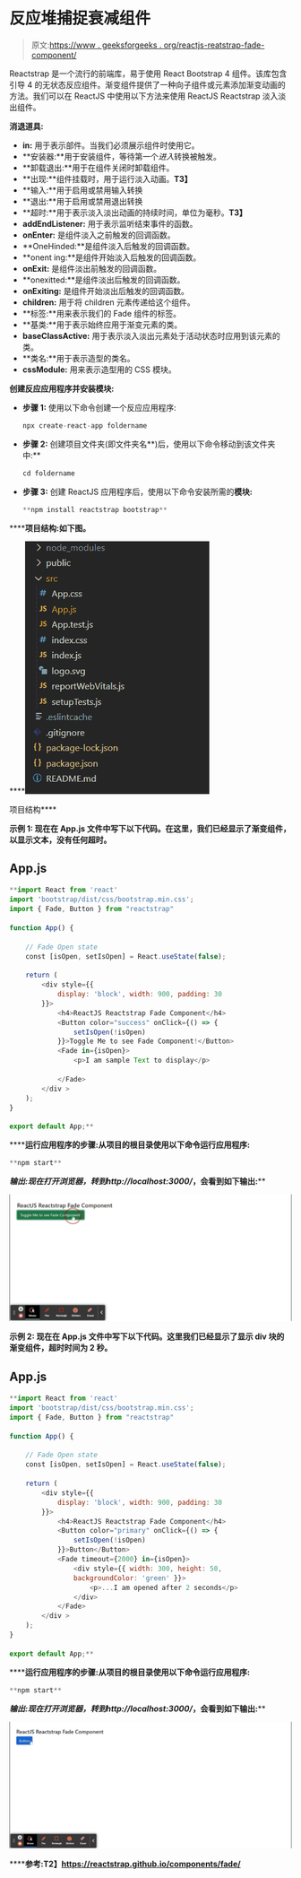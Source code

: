 # 反应堆捕捉衰减组件

> 原文:[https://www . geeksforgeeks . org/reactjs-reatstrap-fade-component/](https://www.geeksforgeeks.org/reactjs-reactstrap-fade-component/)

Reactstrap 是一个流行的前端库，易于使用 React Bootstrap 4 组件。该库包含引导 4 的无状态反应组件。渐变组件提供了一种向子组件或元素添加渐变动画的方法。我们可以在 ReactJS 中使用以下方法来使用 ReactJS Reactstrap 淡入淡出组件。

**消退道具:**

*   **in:** 用于表示部件。当我们必须展示组件时使用它。
*   **安装器:**用于安装组件，等待第一个*进入*转换被触发。
*   **卸载退出:**用于在组件关闭时卸载组件。
*   **出现:**组件挂载时，用于运行淡入动画。**T3】**
*   **输入:**用于启用或禁用输入转换
*   **退出:**用于启用或禁用退出转换
*   **超时:**用于表示淡入淡出动画的持续时间，单位为毫秒。**T3】**
*   **addEndListener:** 用于表示监听结束事件的函数。
*   **onEnter:** 是组件淡入之前触发的回调函数。
*   **OneHinded:**是组件淡入后触发的回调函数。
*   **onent ing:**是组件开始淡入后触发的回调函数。
*   **onExit:** 是组件淡出前触发的回调函数。
*   **onexitted:**是组件淡出后触发的回调函数。
*   **onExiting:** 是组件开始淡出后触发的回调函数。
*   **children:** 用于将 children 元素传递给这个组件。
*   **标签:**用来表示我们的 Fade 组件的标签。
*   **基类:**用于表示始终应用于渐变元素的类。
*   **baseClassActive:** 用于表示淡入淡出元素处于活动状态时应用到该元素的类。
*   **类名:**用于表示造型的类名。
*   **cssModule:** 用来表示造型用的 CSS 模块。

**创建反应应用程序并安装模块:**

*   **步骤 1:** 使用以下命令创建一个反应应用程序:

    ```jsx
    npx create-react-app foldername
    ```

*   **步骤 2:** 创建项目文件夹(即文件夹名**)后，使用以下命令移动到该文件夹中:**

    ```jsx
    cd foldername
    ```

*   **步骤 3:** 创建 ReactJS 应用程序后，使用以下命令安装所需的****模块:****

    ```jsx
    **npm install reactstrap bootstrap**
    ```

******项目结构:**如下图。****

****![](img/f04ae0d8b722a9fff0bd9bd138b29c23.png)

项目结构**** 

******示例 1:** 现在在 **App.js** 文件中写下以下代码。在这里，我们已经显示了渐变组件，以显示文本，没有任何超时。****

## ****App.js****

```jsx
**import React from 'react'
import 'bootstrap/dist/css/bootstrap.min.css';
import { Fade, Button } from "reactstrap"

function App() {

    // Fade Open state
    const [isOpen, setIsOpen] = React.useState(false);

    return (
        <div style={{
            display: 'block', width: 900, padding: 30
        }}>
            <h4>ReactJS Reactstrap Fade Component</h4>
            <Button color="success" onClick={() => {
                setIsOpen(!isOpen)
            }}>Toggle Me to see Fade Component!</Button>
            <Fade in={isOpen}>
                <p>I am sample Text to display</p>

            </Fade>
        </div >
    );
}

export default App;**
```

******运行应用程序的步骤:**从项目的根目录使用以下命令运行应用程序:****

```jsx
**npm start**
```

******输出:**现在打开浏览器，转到***http://localhost:3000/***，会看到如下输出:****

****![](img/baf4887ffa98e131fd65350f0869dcd8.png)****

******示例 2:** 现在在 **App.js** 文件中写下以下代码。这里我们已经显示了显示 div 块的渐变组件，超时时间为 2 秒。****

## ****App.js****

```jsx
**import React from 'react'
import 'bootstrap/dist/css/bootstrap.min.css';
import { Fade, Button } from "reactstrap"

function App() {

    // Fade Open state
    const [isOpen, setIsOpen] = React.useState(false);

    return (
        <div style={{
            display: 'block', width: 900, padding: 30
        }}>
            <h4>ReactJS Reactstrap Fade Component</h4>
            <Button color="primary" onClick={() => {
                setIsOpen(!isOpen)
            }}>Button</Button>
            <Fade timeout={2000} in={isOpen}>
                <div style={{ width: 300, height: 50, 
                backgroundColor: 'green' }}>
                    <p>...I am opened after 2 seconds</p>
                </div>
            </Fade>
        </div >
    );
}

export default App;**
```

******运行应用程序的步骤:**从项目的根目录使用以下命令运行应用程序:****

```jsx
**npm start**
```

******输出:**现在打开浏览器，转到***http://localhost:3000/***，会看到如下输出:****

****![](img/09f347869f747fcdb247879370cf2751.png)****

******参考:**T2】https://reactstrap.github.io/components/fade/****